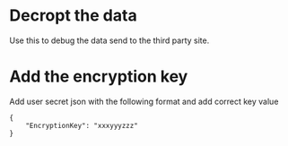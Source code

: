 ﻿# Decropt the data
Use this to debug the data send to the third party site.

# Add the encryption key
Add user secret json with the following format and add correct key value

```
{
    "EncryptionKey": "xxxyyyzzz"
}
```